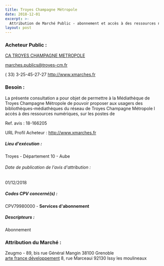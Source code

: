 ```yaml
---
title: Troyes Champagne Métropole
date: 2018-12-01
excerpt: >-
  Attribution de Marché Public - abonnement et accès à des ressources numériques pour le réseau de la médiathèque de troyes champagne métropole
layout: post
---
```


### Acheteur Public : 
<a href="/acheteur-133/siren-200069250"> CA TROYES CHAMPAGNE METROPOLE</a><br/>



marches.publics@troyes-cm.fr

( 33) 3-25-45-27-27
http://www.xmarches.fr
### Besoin :

La présente consultation a pour objet de permettre à la Médiathèque de Troyes Champagne Métropole de pouvoir proposer aux usagers des bibliothèques-médiathèques du réseau de Troyes Champagne Métropole l accès à des ressources numériques, sur les postes de

Ref. avis : 18-166205

URL Profil Acheteur : http://www.xmarches.fr

##### Lieu d'exécution :

Troyes - Département 10 - Aube

###### Date de publication de l'avis d'attribution : 
01/12/2018

##### Codes CPV concerné(s) :
CPV79980000 - **Services d'abonnement** <br/>

##### Descripteurs :
Abonnement <br/>

### Attribution du Marché :
Zeugmo - 89, bis rue Général Mangin 38100 Grenoble <br/>
<a href="/entreprise-553/siren-388249146"> arte france développement</a>    8, rue Marceaui 92130 Issy les moulineaux <br/>
